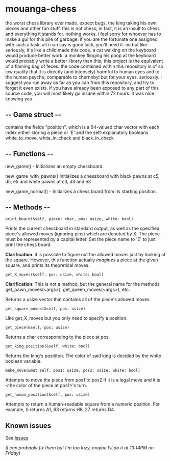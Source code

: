 # mouanga-chess
the worst chess library ever made. expect bugs, the king taking his own pieces and other fun stuff. this is not chess; in fact, it is an insult to chess and everything it stands for. nothing works. i feel sorry for whoever has to make a gui for this pile of garbage. if you are the fortunate one assigned with such a task, all i can say is good luck, you'll need it. no but like seriously, it's like a child made this code. a cat walking on the keyboard would produce better work. a monkey flinging his poop at the keyboard would probably write a better library than this, this project is the equivalent of a flaming bag of feces. the code contained within this repository is of so low quality that it is directly (and intensely) harmful to human eyes and to the human psyche, comparable to chernobyl but for your eyes. seriously. i suggest you run away as far as you can from this repository, and try to forget it even exists. if you have already been exposed to any part of this source code, you will most likely go insane within 72 hours. it was nice knowing you.

## **-- Game struct --**

contains the fields "position", which is a 64-valued char vector with each index either storing a piece or 'E'
and the self-explanatory booleans white_to_move, white_in_check and black_in_check


## **-- Functions --**

new_game() - Initializes an empty chessboard.

new_game_with_pawns() Initializes a chessboard with black pawns at c5, d5, e5 and white pawns at c3, d3 and e3

new_game_normal() - Initializes a chess board from its starting position.

## **-- Methods --**

`print_board(&self, piece: char, pos: usize, white: bool)`

Prints the current chessboard in standard output, as well as the specified piece's allowed moves (ignoring pins) which are denoted by X. 
The piece must be represented by a capital letter.
Set the piece name to 'E' to just print the chess board.

**Clarification**: it is possible to figure out the allowed moves just by looking at the square. However, this function actually *imagines* a piece at the given square, and prints its theoretical moves.



`get_X_moves(&self, pos: usize, white: bool)`

**Clarification**: This is not a method, but the general name for the methods get_pawn_moves(\<args\>), get_queen_moves(\<args\>), etc.

  
Returns a usize vector that contains all of the piece's allowed moves.


  
`get_square_moves(&self, pos: usize)`

Like get_X_moves but you only need to specify a position.


  
`get_piece(&self, pos: usize)`

Returns a char corresponding to the piece at pos.

  
  
`get_king_position(&self, white: bool)`

Returns the king's posititon. The color of said king is decided by the white boolean variable.


  
`make_move(&mut self, pos1: usize, pos2: usize, white: bool)`

Attempts to move the piece from pos1 to pos2 if it is a legal move and it is \<the color of the piece at pos1\>'s turn.


  
`get_human_position(&self, pos: usize)`

Attempts to return a human-readable square from a numeric position.
For example, 0 returns A1, 63 returns H8, 27 returns D4.
  
  
## Known issues
  
See [Issues](https://github.com/IndaPlus22/mouanga-chess/issues)
  
*(I can probably fix them but I'm too lazy, maybe I'll do it at 13:14PM on Friday)*
  
